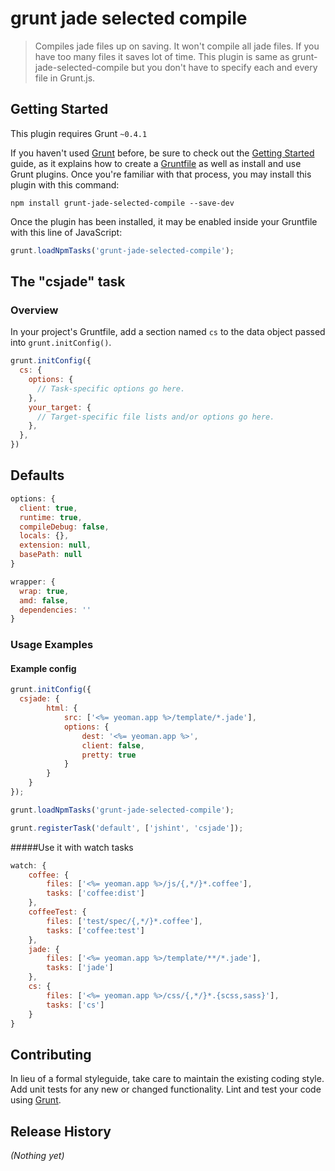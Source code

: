 # grunt jade selected compile

> Compiles jade files up on saving. It won't compile all jade files. If you have too many files it saves lot of time. This plugin is same as grunt-jade-selected-compile but you don't have to specify each and every file in Grunt.js. 

## Getting Started
This plugin requires Grunt `~0.4.1`

If you haven't used [Grunt](http://gruntjs.com/) before, be sure to check out the [Getting Started](http://gruntjs.com/getting-started) guide, as it explains how to create a [Gruntfile](http://gruntjs.com/sample-gruntfile) as well as install and use Grunt plugins. Once you're familiar with that process, you may install this plugin with this command:

```shell
npm install grunt-jade-selected-compile --save-dev
```

Once the plugin has been installed, it may be enabled inside your Gruntfile with this line of JavaScript:

```js
grunt.loadNpmTasks('grunt-jade-selected-compile');
```

## The "csjade" task

### Overview
In your project's Gruntfile, add a section named `cs` to the data object passed into `grunt.initConfig()`.

```js
grunt.initConfig({
  cs: {
    options: {
      // Task-specific options go here.
    },
    your_target: {
      // Target-specific file lists and/or options go here.
    },
  },
})
```

## Defaults

```javascript
options: {
  client: true,
  runtime: true,
  compileDebug: false,
  locals: {},
  extension: null,
  basePath: null
}

wrapper: {
  wrap: true,
  amd: false,
  dependencies: ''
}
```

### Usage Examples

#### Example config

```javascript
grunt.initConfig({
  csjade: {
        html: {
            src: ['<%= yeoman.app %>/template/*.jade'],
            options: {
                dest: '<%= yeoman.app %>',
                client: false,
                pretty: true
            }
        }
    }
});

grunt.loadNpmTasks('grunt-jade-selected-compile');

grunt.registerTask('default', ['jshint', 'csjade']);
```
#####Use it with watch tasks

```javascript
watch: {
    coffee: {
        files: ['<%= yeoman.app %>/js/{,*/}*.coffee'],
        tasks: ['coffee:dist']
    },
    coffeeTest: {
        files: ['test/spec/{,*/}*.coffee'],
        tasks: ['coffee:test']
    },
    jade: {
        files: ['<%= yeoman.app %>/template/**/*.jade'],
        tasks: ['jade']
    },
    cs: {
        files: ['<%= yeoman.app %>/css/{,*/}*.{scss,sass}'],
        tasks: ['cs']
    }
}
```


## Contributing
In lieu of a formal styleguide, take care to maintain the existing coding style. Add unit tests for any new or changed functionality. Lint and test your code using [Grunt](http://gruntjs.com/).

## Release History
_(Nothing yet)_
